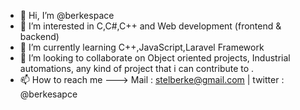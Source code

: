 - 👋 Hi, I’m @berkespace
- 👀 I’m interested in C,C#,C++ and Web development (frontend & backend)
- 🌱 I’m currently learning C++,JavaScript,Laravel Framework
- 💞️ I’m looking to collaborate on Object oriented projects, Industrial automations, any kind of project that i can contribute to .
- 📫 How to reach me ---> Mail : stelberke@gmail.com | twitter : @berkesapce 

<!---
berkespace/berkespace is a ✨ special ✨ repository because its `README.md` (this file) appears on your GitHub profile.
You can click the Preview link to take a look at your changes.
--->
